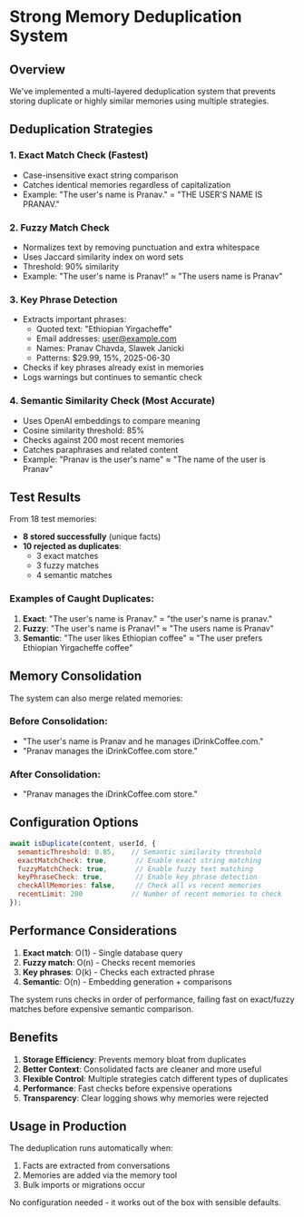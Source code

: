 # Strong Memory Deduplication System

## Overview
We've implemented a multi-layered deduplication system that prevents storing duplicate or highly similar memories using multiple strategies.

## Deduplication Strategies

### 1. **Exact Match Check** (Fastest)
- Case-insensitive exact string comparison
- Catches identical memories regardless of capitalization
- Example: "The user's name is Pranav." = "THE USER'S NAME IS PRANAV."

### 2. **Fuzzy Match Check** 
- Normalizes text by removing punctuation and extra whitespace
- Uses Jaccard similarity index on word sets
- Threshold: 90% similarity
- Example: "The user's name is Pranav!" ≈ "The users name is Pranav"

### 3. **Key Phrase Detection**
- Extracts important phrases:
  - Quoted text: "Ethiopian Yirgacheffe"
  - Email addresses: user@example.com
  - Names: Pranav Chavda, Slawek Janicki
  - Patterns: $29.99, 15%, 2025-06-30
- Checks if key phrases already exist in memories
- Logs warnings but continues to semantic check

### 4. **Semantic Similarity Check** (Most Accurate)
- Uses OpenAI embeddings to compare meaning
- Cosine similarity threshold: 85%
- Checks against 200 most recent memories
- Catches paraphrases and related content
- Example: "Pranav is the user's name" ≈ "The name of the user is Pranav"

## Test Results

From 18 test memories:
- **8 stored successfully** (unique facts)
- **10 rejected as duplicates**:
  - 3 exact matches
  - 3 fuzzy matches
  - 4 semantic matches

### Examples of Caught Duplicates:
1. **Exact**: "The user's name is Pranav." = "the user's name is pranav."
2. **Fuzzy**: "The user's name is Pranav!" ≈ "The users name is Pranav"
3. **Semantic**: "The user likes Ethiopian coffee" ≈ "The user prefers Ethiopian Yirgacheffe coffee"

## Memory Consolidation

The system can also merge related memories:

### Before Consolidation:
- "The user's name is Pranav and he manages iDrinkCoffee.com."
- "Pranav manages the iDrinkCoffee.com store."

### After Consolidation:
- "Pranav manages the iDrinkCoffee.com store."

## Configuration Options

```javascript
await isDuplicate(content, userId, {
  semanticThreshold: 0.85,    // Semantic similarity threshold
  exactMatchCheck: true,       // Enable exact string matching
  fuzzyMatchCheck: true,       // Enable fuzzy text matching
  keyPhraseCheck: true,        // Enable key phrase detection
  checkAllMemories: false,     // Check all vs recent memories
  recentLimit: 200            // Number of recent memories to check
});
```

## Performance Considerations

1. **Exact match**: O(1) - Single database query
2. **Fuzzy match**: O(n) - Checks recent memories
3. **Key phrases**: O(k) - Checks each extracted phrase
4. **Semantic**: O(n) - Embedding generation + comparisons

The system runs checks in order of performance, failing fast on exact/fuzzy matches before expensive semantic comparison.

## Benefits

1. **Storage Efficiency**: Prevents memory bloat from duplicates
2. **Better Context**: Consolidated facts are cleaner and more useful
3. **Flexible Control**: Multiple strategies catch different types of duplicates
4. **Performance**: Fast checks before expensive operations
5. **Transparency**: Clear logging shows why memories were rejected

## Usage in Production

The deduplication runs automatically when:
1. Facts are extracted from conversations
2. Memories are added via the memory tool
3. Bulk imports or migrations occur

No configuration needed - it works out of the box with sensible defaults.